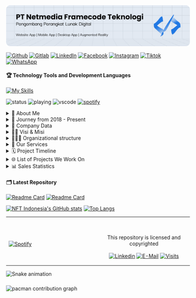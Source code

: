 ![Header](img/banner.png)

[![Github](https://img.shields.io/badge/GitHub-100000?style=for-the-badge&logo=github&logoColor=white)](https://github.com/netmedia-framecode) [![Gitlab](https://img.shields.io/badge/GitLab-330F63?style=for-the-badge&logo=gitlab&logoColor=white)](https://gitlab.com/netmediaframecode-group) [![LinkedIn](https://img.shields.io/badge/LinkedIn-0077B5?style=for-the-badge&logo=linkedin&logoColor=white)](https://www.linkedin.com/company/netmedia-framecode/) [![Facebook](https://img.shields.io/badge/Facebook-1877F2?style=for-the-badge&logo=facebook&logoColor=white)](https://www.facebook.com/netmediaframecode) [![Instagram](https://img.shields.io/badge/Instagram-E4405F?style=for-the-badge&logo=instagram&logoColor=white)](https://www.instagram.com/netmediaframecode/) [![Tiktok](https://img.shields.io/badge/TikTok-000000?style=for-the-badge&logo=tiktok&logoColor=white)](https://www.tiktok.com/@netmediaframecode) [![WhatsApp](https://img.shields.io/badge/WhatsApp-25D366?style=for-the-badge&logo=WhatsApp&logoColor=white)](https://wa.me/628113827421)

#### 🏆 Technology Tools and Development Languages

[![My Skills](https://skillicons.dev/icons?i=php,javascript,html,css,java,laravel,tailwind,bootstrap,django,dart,flutter&theme=dark&perline=6)](https://skillicons.dev)

![status](https://nocache.advaith.workers.dev?url=https://img.shields.io/endpoint?url=https://dev.discordprofiles.me/api/badge/status/276544649148235776?simple=true) ![playing](https://nocache.advaith.workers.dev?url=https://img.shields.io/endpoint?url=https://dev.discordprofiles.me/api/badge/playing/276544649148235776) ![vscode](https://nocache.advaith.workers.dev?url=https://img.shields.io/endpoint?url=https://dev.discordprofiles.me/api/badge/vscode/276544649148235776) [![spotify](https://nocache.advaith.workers.dev?url=https://img.shields.io/endpoint?url=https://dev.discordprofiles.me/api/badge/spotify/276544649148235776)](https://dev.discordprofiles.me/openspotify/276544649148235776)

<details>
<summary> 🏢 About Me</summary>
<p>Netmedia Framecode is a digital software developer service that has been established since July 2018. Our goal was to help Small and Medium Enterprises (SMEs) in efficiency and digitalization of business to the global market.</p>
<p>We strive to make changes from conventional systems such as recording in sales books to integrated system-based reporting that can make it easier for business actors to improve the effectiveness, efficiency of business processes and SME operations. With digitalization, business actors have the opportunity to create global-scale products and reach a wide market, not just focused on one area.</p>
</details>

<details>
<summary> 🚀 Journey from 2018 - Present</summary>

> **July 2018** <br>
> NET Code Founding

> **November 2022** <br>
> Change of name in Netmedia Frame Code business license registration

> **October 2023** <br>
> Change of business focus <br>
>
> - [ ] Website Development Services <br>
> - [x] Software Developer Digital

</details>

<details>
<summary> 📄 Company Data</summary>

| Name Company                 | Address                                                                                                      | Telp             | Email                          | SK AHU                             | NIB            | NPWP               | Bank account                      | Business Field    |
| ---------------------------- | ------------------------------------------------------------------------------------------------------------ | ---------------- | ------------------------------ | ---------------------------------- | -------------- | ------------------ | --------------------------------- | ----------------- |
| Netmedia Framecode Teknologi | 95 W.J. Lalamentik Street, Fatululi Subdistrict, Oebobo District, Kupang City, East Nusa Tenggara, Indonesia | +62 811-3827-421 | support@netmedia-framecode.com | AHU-00\*\*\*\*.AH.01.30.Tahun 2025 | 27022500**\*** | 1000000000**\*\*** | 314**\*\*\*** (BANK CENTRAL ASIA) | Software, Digital |

</details>

<details>
<summary>  ✊🏽 Visi & Misi</summary>

`Visi` To be an innovative software solution provider that helps businesses and organizations digitally transform with efficient, quality, and sustainable technology.

`Misi` Developing adaptive and scalable digital solutions to meet the needs of the industry, increasing efficiency and business competitiveness, while prioritizing quality and security in every product developed. Netmedia Framecode is committed to continuing to innovate, collaborate, and provide responsive and professional services to support the growth of a sustainable digital ecosystem.

</details>

<details>
<summary>  👨🏻‍💻 Organizational structure</summary>

![Struktur Organisasi](img/SO.png)

</details>

<details>
<summary>  📑 Our Services</summary>

- Basic <br>
  Suitable for bloggers/influencers/portfolio as a personal website
- Standard <br>
  Cocok untuk UMKM yang terdaftar dan usaha kecil lainnya
- Professional <br>
  Suitable for large companies or startups
- Task <br>
  Serving school assignments or assignments for final semester students

</details>

<details>
<summary>  🗓️ Project Timeline</summary>

![Project Timeline](img/PT.png)

</details>

<details>
<summary>  🌐 List of Projects We Work On</summary>

- `UGD HP` <sup>[UGD HP](https://ugdhp.my.id/)</sup>
- `Jubentos Timor Adventures` <sup>[Jubentos Timor Adventures](https://jubentostimoradventure.com/)
- `Joflobamorratass` <sup>[Joflobamorratass](https://www.joflobamorratass.com/)</sup>
- `Money Changer Kupang` <sup>[Money Changer Kupang](https://moneychangerkupang.com/)</sup>
- `BPPPPS GMIT Kupang` <sup>[BPPPPS GMIT Kupang](https://bp4sgmit.com/)</sup>
- `KSP CU Gerbang Kasih` <sup>[KSP CU Gerbang Kasih](https://ksp-cu-gerbangkasih.com/)</sup>
- `POSPERA` <sup>[POSPERA](https://posperakotabekasi.org)</sup>
- `Kemenkes Poltekkes Kupang`
- `RSUP Dr. Ben Mboi Kupang`

</details>

<details>
<summary>  📊 Sales Statistics</summary>

![Project Timeline](img/SS.png)

</details>

#### 🗂️ Latest Repository

[![Readme Card](https://github-readme-stats.vercel.app/api/pin/?username=netmedia-framecode&repo=gui_free&theme=algolia)](https://github.com/netmedia-framecode/gui_free) [![Readme Card](https://github-readme-stats.vercel.app/api/pin/?username=netmedia-framecode&repo=LOMPATAPI&theme=algolia)](https://github.com/netmedia-framecode/LOMPATAPI)

[![NFT Indonesia's GitHub stats](https://github-readme-stats.vercel.app/api?username=netmedia-framecode&show_icons=true&theme=algolia)](https://github.com/netmedia-framecode/github-readme-stats)
[![Top Langs](https://github-readme-stats.vercel.app/api/top-langs/?username=netmedia-framecode&layout=compact&theme=algolia)](https://github.com/netmedia-framecode)

<table width="100%"> 
  <tr>
  <td width="50%">

&nbsp; <br> [![Spotify](https://novatorem.vercel.app/api/spotify?background_color=0d1117&border_color=ffffff)](https://open.spotify.com/user/ptkgaep2xbue6hb51q4dvfl4i)

  </td>
  <td width="50%">

&nbsp;<p align="center">This repository is licensed and copyrighted<br><br>
[![Linkedin](https://img.shields.io/badge/linked-in-369?style=flat-square&logo=linkedin&logoColor=white&color=blue)](https://www.linkedin.com/company/netmedia-framecode/)
[![E-Mail](https://img.shields.io/badge/email-reveal-2a8?style=flat-square&logo=gmail&logoColor=white)](https://mail.google.com/mail/u/0/#inbox?compose=DXDwSWwzpdLWrwBFQSFBqZNnwpcclWdrTLhxNtNrHBVKlZGLxHTDFXjdZmFcsVVWKqgmkFxZJCntkfXvsVGcjXWrzzGkXvkJvfzpsPvwZZvXXBGDvjnkCdBV)
[![Visits](https://komarev.com/ghpvc/?username=netmedia-framecode&logo=GitHub&label=github%20visits&color=336699&logoColor=white&style=flat-square)](https://github.com/netmedia-framecode)

  </p>
  </td>
</table>

<img src="https://raw.githubusercontent.com/netmedia-framecode/netmedia-framecode/output/snake.svg" alt="Snake animation" />

###

<picture>
  <source media="(prefers-color-scheme: dark)" srcset="https://raw.githubusercontent.com/netmedia-framecode/netmedia-framecode/output/pacman-contribution-graph-dark.svg">
  <source media="(prefers-color-scheme: light)" srcset="https://raw.githubusercontent.com/netmedia-framecode/netmedia-framecode/output/pacman-contribution-graph.svg">
  <img alt="pacman contribution graph" src="https://raw.githubusercontent.com/netmedia-framecode/netmedia-framecode/output/pacman-contribution-graph.svg">
</picture>

###
